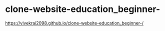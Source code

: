 # clone-website-education_beginner-
https://vivekrai2098.github.io/clone-website-education_beginner-/
